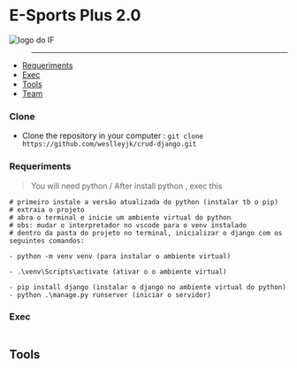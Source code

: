 # E-Sports Plus 2.0
<img src="https://user-images.githubusercontent.com/57967369/124367409-4984a180-dc2d-11eb-919b-060378084a84.png" alt ="logo do IF"></a>
> -------------------------------------------------
- [Requeriments](#Requeriments)
- [Exec](#Exec)
- [Tools](#Tools)
- [Team](#Team)

### Clone
- Clone the repository in your computer : ```git clone https://github.com/weslleyjk/crud-django.git ```

### Requeriments

> You will need python / After install python , exec this 
```
# primeiro instale a versão atualizada do python (instalar tb o pip)
# extraia o projeto 
# abra o terminal e inicie um ambiente virtual do python
# obs: mudar o interpretador no vscode para o venv instalado
# dentro da pasta do projeto no terminal, inicializar o django com os seguintes comandos:

- python -m venv venv (para instalar o ambiente virtual)

- .\venv\Scripts\activate (ativar o o ambiente virtual)

- pip install django (instalar o django no ambiente virtual do python)
- python .\manage.py runserver (iniciar o servidor)
```

### Exec
```
```
## Tools

